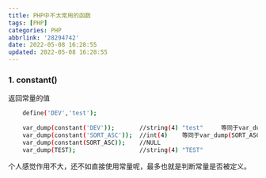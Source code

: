 ```yaml
---
title: PHP中不太常用的函数
tags: [PHP]
categories: PHP
abbrlink: '28294742'
date: 2022-05-08 16:28:55
updated: 2022-05-08 16:28:55
---
```


### 1. constant() 
   返回常量的值
``` bash
    define('DEV','test');
    
    var_dump(constant('DEV'));       //string(4) "test"     等同于var_dump(DEV);
    var_dump(constant('SORT_ASC'));  //int(4)    等同于var_dump(SORT_ASC);
    var_dump(constant(SORT_ASC));    //NULL
    var_dump(TEST);                  //string(4) "TEST"
``` 
   个人感觉作用不大，还不如直接使用常量呢，最多也就是判断常量是否被定义。